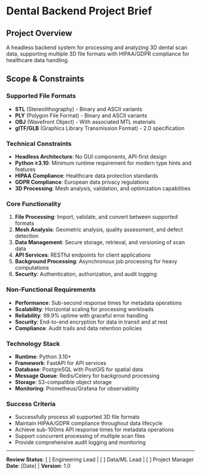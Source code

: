 # Dental Backend Project Brief

## Project Overview
A headless backend system for processing and analyzing 3D dental scan data, supporting multiple 3D file formats with HIPAA/GDPR compliance for healthcare data handling.

## Scope & Constraints

### Supported File Formats
- **STL** (Stereolithography) - Binary and ASCII variants
- **PLY** (Polygon File Format) - Binary and ASCII variants
- **OBJ** (Wavefront Object) - With associated MTL materials
- **glTF/GLB** (Graphics Library Transmission Format) - 2.0 specification

### Technical Constraints
- **Headless Architecture**: No GUI components, API-first design
- **Python ≥3.10**: Minimum runtime requirement for modern type hints and features
- **HIPAA Compliance**: Healthcare data protection standards
- **GDPR Compliance**: European data privacy regulations
- **3D Processing**: Mesh analysis, validation, and optimization capabilities

### Core Functionality
1. **File Processing**: Import, validate, and convert between supported formats
2. **Mesh Analysis**: Geometric analysis, quality assessment, and defect detection
3. **Data Management**: Secure storage, retrieval, and versioning of scan data
4. **API Services**: RESTful endpoints for client applications
5. **Background Processing**: Asynchronous job processing for heavy computations
6. **Security**: Authentication, authorization, and audit logging

### Non-Functional Requirements
- **Performance**: Sub-second response times for metadata operations
- **Scalability**: Horizontal scaling for processing workloads
- **Reliability**: 99.9% uptime with graceful error handling
- **Security**: End-to-end encryption for data in transit and at rest
- **Compliance**: Audit trails and data retention policies

### Technology Stack
- **Runtime**: Python 3.10+
- **Framework**: FastAPI for API services
- **Database**: PostgreSQL with PostGIS for spatial data
- **Message Queue**: Redis/Celery for background processing
- **Storage**: S3-compatible object storage
- **Monitoring**: Prometheus/Grafana for observability

### Success Criteria
- Successfully process all supported 3D file formats
- Maintain HIPAA/GDPR compliance throughout data lifecycle
- Achieve sub-100ms API response times for metadata operations
- Support concurrent processing of multiple scan files
- Provide comprehensive audit logging and monitoring

---

**Review Status**: [ ] Engineering Lead | [ ] Data/ML Lead | [ ] Project Manager
**Date**: [Date] | **Version**: 1.0
